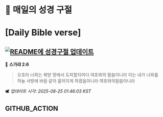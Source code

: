 # 🙏 매일의 성경 구절
# [Daily Bible verse]
## [![README에 성경구절 업데이트](https://github.com/DONGSUKA/first_test/actions/workflows/update-readme-bible.yml/badge.svg)](https://github.com/DONGSUKA/first_test/actions/workflows/update-readme-bible.yml)
<!-- START_BIBLE_VERSE -->
📖 **스가랴 2:6**
> 오호라 너희는 북방 땅에서 도피할지어다 여호와의 말씀이니라 이는 내가 너희를 하늘 사방에 바람 같이 흩어지게 하였음이니라 여호와의말씀이니라

🕊️ _업데이트 시각: 2025-08-25 01:46:03 KST_
  <!-- END_BIBLE_VERSE -->
## GITHUB_ACTION
